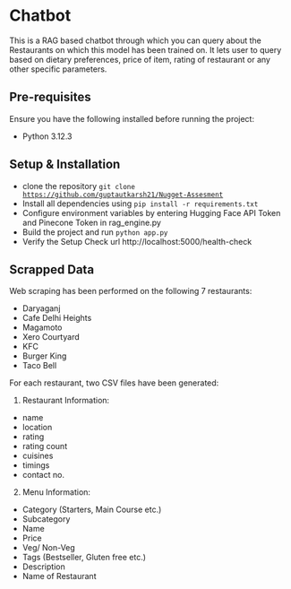 
# Chatbot

This is a RAG based chatbot through which you can query about the Restaurants on which this model has been trained on. It lets user to query based on dietary preferences, price of item, rating of restaurant or any other specific parameters.

## Pre-requisites
Ensure you have the following installed before running the project: 
- Python 3.12.3
## Setup & Installation
- clone the repository <code>git clone https://github.com/guptautkarsh21/Nugget-Assesment</code>
- Install all dependencies using <code>pip install -r requirements.txt </code>
- Configure environment variables by entering Hugging Face API Token and Pinecone Token in rag_engine.py
-  Build the project and run <code>python app.py</code>
- Verify the Setup Check url http://localhost:5000/health-check
## Scrapped Data

Web scraping has been performed on the following 7 restaurants:
- Daryaganj
- Cafe Delhi Heights
- Magamoto
- Xero Courtyard
- KFC
- Burger King
- Taco Bell

For each restaurant, two CSV files have been generated:
1. Restaurant Information:
- name
- location
- rating
- rating count
- cuisines
- timings
- contact no.

2. Menu Information:
- Category (Starters, Main Course etc.)
- Subcategory
- Name
- Price
- Veg/ Non-Veg
- Tags (Bestseller, Gluten free etc.)
- Description
- Name of Restaurant
